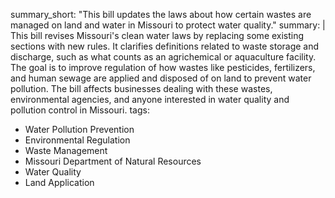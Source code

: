 summary_short: "This bill updates the laws about how certain wastes are managed on land and water in Missouri to protect water quality."
summary: |
  This bill revises Missouri's clean water laws by replacing some existing sections with new rules. It clarifies definitions related to waste storage and discharge, such as what counts as an agrichemical or aquaculture facility. The goal is to improve regulation of how wastes like pesticides, fertilizers, and human sewage are applied and disposed of on land to prevent water pollution. The bill affects businesses dealing with these wastes, environmental agencies, and anyone interested in water quality and pollution control in Missouri.
tags:
  - Water Pollution Prevention
  - Environmental Regulation
  - Waste Management
  - Missouri Department of Natural Resources
  - Water Quality
  - Land Application
